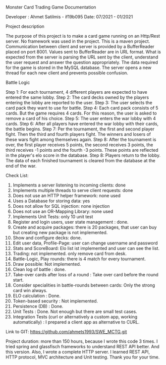 Monster Card Trading Game Documentation

Developer : Ahmet Satilmis - if19b095 Date: 07/2021 - 01/2021

Project description

The purpose of this project is to make a card game running on an Http/Rest server. No framework was used in the project.
This is a maven project. Communication between client and server is provided by a BufferReader placed on port 8001.
Values sent to BufferReader are in URL format. What is expected from the server is parsing the URL sent by the client,
understand the user request and answer the question appropriately. The data required for the game is stored in the MySQL
database. The server opens a new thread for each new client and prevents possible confusion.

Battle Logic

Step 1: For each tournament, 4 different players are expected to have entered the same lobby. Step 2: The card decks
owned by the players entering the lobby are reported to the user. Step 3: The user selects the card pack they want to
use for battle. Step 4: Each card pack consists of 5 cards. But the game requires 4 cards. For this reason, the user is
asked to remove a card of his choice. Step 5: The user enters the war lobby with 4 cards. Step 6: After all players have
entered the war lobby with their cards, the battle begins. Step 7: Per the tournament, the first and second player
fight. Then the third and fourth players fight. The winners and losers of these wars fight among themselves again. Step
8: After the tournament is over, the first player receives 5 points, the second receives 3 points, the third receives -1
points and the fourth -3 points. These points are reflected in the player's elo score in the database. Step 8: Players
return to the lobby. The data of each finished tournament is cleared from the database at the end of the war.

Check List:

1. Implements a server listening to incoming clients: done
2. Implements multiple threads to serve client requests: done
3. Does not use an HTTP helper framework: none used
4. Uses a Database for storing data: yes
5. Does not allow for SQL injection: none injection
6. Does not use an OR-Mapping Library: none used
7. Implements Unit Tests: only 10 unit test
8. Register and login users, user state management : done.
9. Create and acquire packages: there is 20 packages, that user can buy but creating new package is not implemented.
10. Show and configure decks: done.
11. Edit user data, Profile-Page: user can change username and password
12. Stats and ScoreBoard: Elo list ist implemented and user can see the list.
13. Trading: not implemented. only remove card from desk.
14. Battle-Logic, Play rounds: there is 4 match for every tournament.
15. Draw possible: Not implemented.
16. Clean log of battle : done.
17. Take-over cards after loss of a round : Take over card before the round start.
19. Consider specialities in battle-rounds between cards: Only the strong card win always.
18. ELO calculation : Done.
19. Token-based security : Not implemented.
20. Persistence (DB) : Done.
21. Unit Tests : Done. Not enough but there are small test cases.
22. Integration Tests (curl or alternatively a custom app, working automatically) : I prepared a client app as
    alternative to CURL.

Link to GIT: https://github.com/ahmets1993/SWE_MCTG.git

Project duration: more than 150 hours, because I wrote this code 3 times. I tried spring and glassfisch frameworks to
understand REST API better. And this version. Also, I wrote a complete HTTP server. I learned REST API, HTTP protocol,
MVC architecture and Unit testing. Thank you for your time.



